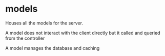 # models

Houses all the models for the server.

A model does not interact with the client directly but it called and queried from the controller

A model manages the database and caching

